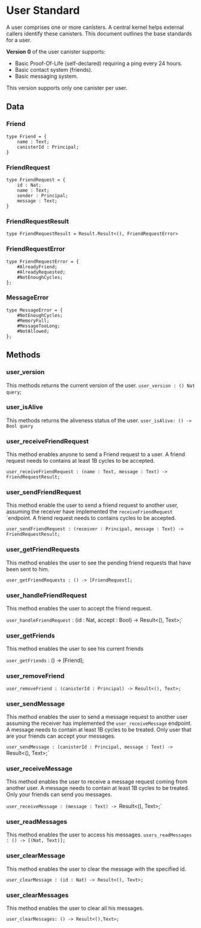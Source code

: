 # User Standard

A user comprises one or more canisters. A central kernel helps external callers identify these canisters. This document outlines the base standards for a user.

**Version 0** of the user canister supports:

- Basic Proof-Of-Life (self-declared) requiring a ping every 24 hours.
- Basic contact system (friends).
- Basic messaging system.

This version supports only one canister per user.

## Data

### Friend

```
type Friend = {
    name : Text;
    canisterId : Principal;
}
```

### FriendRequest

```
type FriendRequest = {
    id : Nat;
    name : Text;
    sender : Principal;
    message : Text;
}
```

### FriendRequestResult

```
type FriendRequestResult = Result.Result<(), FriendRequestError>
```

### FriendRequestError

```
type FriendRequestError = {
    #AlreadyFriend;
    #AlreadyRequested;
    #NotEnoughCycles;
};
```

### MessageError

```
type MessageError = {
    #NotEnoughCycles;
    #MemoryFull;
    #MessageTooLong;
    #NotAllowed;
};

```

## Methods

### user_version

This methods returns the current version of the user.
`user_version : () Nat query`;

### user_isAlive

This methods returns the aliveness status of the user.
`user_isAlive: () -> Bool query`

### user_receiveFriendRequest

This method enables anyone to send a Friend request to a user. A friend request needs to contains at least 1B cycles to be
accepted.

`user_receiveFriendRequest : (name : Text, message : Text) -> FriendRequestResult;`

### user_sendFriendRequest

This method enable the user to send a friend request to another user, assuming the receiver have implemented the `receiveFriendRequest `
`endpoint. A friend request needs to contains cycles to be accepted.

`user_sendFriendRequest : (receiver : Principal, message : Text) -> FriendRequestResult;`

### user_getFriendRequests

This method enables the user to see the pending friend requests that have been sent to him.

`user_getFriendRequests : () -> [FriendRequest];`

### user_handleFriendRequest

This method enables the user to accept the friend request.

`user_handleFriendRequest` : (id : Nat, accept : Bool) -> Result<(), Text>;`

### user_getFriends

This method enables the user to see his current friends

`user_getFriends` : () -> [Friend];

### user_removeFriend

`user_removeFriend : (canisterId : Principal) -> Result<(), Text>;`

### user_sendMessage

This method enables the user to send a message request to another user assuming the receiver has implemented the `user_receiveMessage` endpoint.
A message needs to contain at least 1B cycles to be treated. Only user that are your friends can accept your messages.

`user_sendMessage : (canisterId : Principal, message : Text) -> `Result<(), Text>;`

### user_receiveMessage

This method enables the user to receive a message request coming from another user. A message needs to contain at least 1B cycles to be treated. Only your friends can send you messages.

`user_receiveMessage : (message : Text) -> `Result<(), Text>;`

### user_readMessages

This method enables the user to access his messages.
`users_readMessages : () -> [(Nat, Text)];`

### user_clearMessage

This method enables the user to clear the message with the specified id.

`user_clearMessage : (id : Nat) -> Result<(), Text>;`

### user_clearMessages

This method enables the user to clear all his messages.

`user_clearMessages: () -> Result<(),Text>;`
